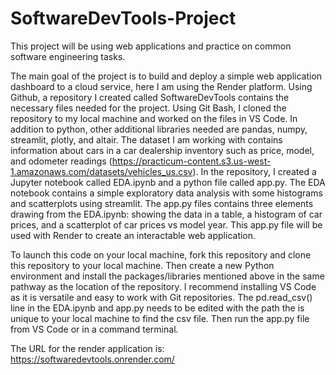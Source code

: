 # SoftwareDevTools-Project
This project will be using web applications and practice on common software engineering tasks.

The main goal of the project is to build and deploy a simple web application dashboard to a cloud service, here I am using the Render platform. Using Github, a repository I created called SoftwareDevTools contains the necessary files needed for the project. Using Git Bash, I cloned the repository to my local machine and worked on the files in VS Code. In addition to python, other additional libraries needed are pandas, numpy, streamlit, plotly, and altair. The dataset I am working with contains information about cars in a car dealership inventory such as price, model, and odometer readings (https://practicum-content.s3.us-west-1.amazonaws.com/datasets/vehicles_us.csv). In the repository, I created a Jupyter notebook called EDA.ipynb and a python file called app.py. The EDA notebook contains a simple exploratory data analysis with some histograms and scatterplots using streamlit. The app.py files contains three elements drawing from the EDA.ipynb: showing the data in a table, a histogram of car prices, and a scatterplot of car prices vs model year. This app.py file will be used with Render to create an interactable web application.

To launch this code on your local machine, fork this repository and clone this repository to your local machine. Then create a new Python environment and install the packages/libraries mentioned above in the same pathway as the location of the repository. I recommend installing VS Code as it is versatile and easy to work with Git repositories. The pd.read_csv() line in the EDA.ipynb and app.py needs to be edited with the path the is unique to your local machine to find the csv file. Then run the app.py file from VS Code or in a command terminal.

The URL for the render application is: https://softwaredevtools.onrender.com/
